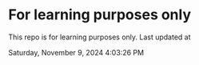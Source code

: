 # For learning purposes only
This repo is for learning purposes only.
Last updated at

Saturday, November 9, 2024 4:03:26 PM

